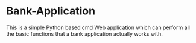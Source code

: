 # Bank-Application
This is a simple Python based cmd Web application which can perform all the basic functions that a bank application actually works with.
